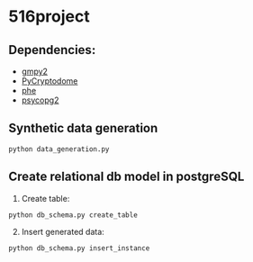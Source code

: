 # 516project

## Dependencies:  
- [gmpy2](https://gmpy2.readthedocs.io/en/latest/mpz.html#examples) 
- [PyCryptodome](https://pycryptodome.readthedocs.io/en/latest/src/installation.html) 
- [phe](https://pypi.org/project/phe/)
- [psycopg2](https://pypi.org/project/psycopg2/)

## Synthetic data generation
```
python data_generation.py
```

## Create relational db model in postgreSQL
1. Create table:
```
python db_schema.py create_table
```
2. Insert generated data:
```
python db_schema.py insert_instance
```
